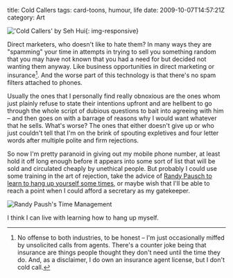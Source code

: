title: Cold Callers
tags: card-toons, humour, life
date: 2009-10-07T14:57:21Z
category: Art

!['Cold Callers' by Seh Hui]({static}/images/2009/10/ColdCallers-small.jpg){: img-responsive}

Direct marketers, who doesn't like to hate them? In many ways they are "spamming" your time in attempts in trying to sell you something random that you may have not known that you had a need for but decided not wanting them anyway. Like business opportunities in direct marketing or insurance[^1]. And the worse part of this technology is that there's no spam filters attached to phones.

Usually the ones that I personally find really obnoxious are the ones whom just plainly refuse to state their intentions upfront and are hellbent to go through the whole script of dubious questions to bait into agreeing with him – and then goes on with a barrage of reasons why I would want whatever that he sells. What's worse? The ones that either doesn't give up or who just couldn't tell that I'm on the brink of spouting expletives and four letter words after multiple polite and firm rejections.

So now I'm pretty paranoid in giving out my mobile phone number, at least hold it off long enough before it appears into some sort of list that will be sold and circulated cheaply by unethical people. But probably I could use some training in the art of rejection, take the advice of [Randy Pausch to learn to hang up yourself some times](http://www.youtube.com/watch?v=oTugjssqOT0), or maybe wish that I'll be able to reach a point when I could afford a secretary as my gatekeeper.

![Randy Paush's Time Management](http://www.youtube.com/watch?v=oTugjssqOT0)

I think I can live with learning how to hang up myself.

[^1]: No offense to both industries, to be honest – I'm just occasionally miffed by unsolicited calls from agents. There's a counter joke being that insurance are things people thought they don't need until the time they do. And, as a disclaimer, I do own an insurance agent license, but I don't cold call.
